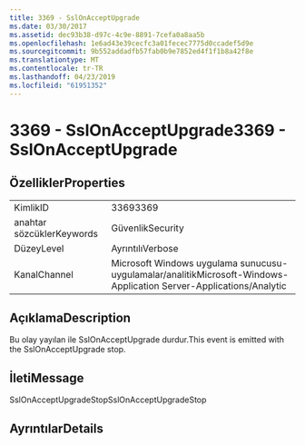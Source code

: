 ```yaml
---
title: 3369 - SslOnAcceptUpgrade
ms.date: 03/30/2017
ms.assetid: dec93b38-d97c-4c9e-8891-7cefa0a8aa5b
ms.openlocfilehash: 1e6ad43e39cecfc3a01fecec7775d0ccadef5d9e
ms.sourcegitcommit: 9b552addadfb57fab0b9e7852ed4f1f1b8a42f8e
ms.translationtype: MT
ms.contentlocale: tr-TR
ms.lasthandoff: 04/23/2019
ms.locfileid: "61951352"
---
```

# <a name="3369---sslonacceptupgrade"></a><span data-ttu-id="29d33-102">3369 - SslOnAcceptUpgrade</span><span class="sxs-lookup"><span data-stu-id="29d33-102">3369 - SslOnAcceptUpgrade</span></span>
## <a name="properties"></a><span data-ttu-id="29d33-103">Özellikler</span><span class="sxs-lookup"><span data-stu-id="29d33-103">Properties</span></span>  
  
|||  
|-|-|  
|<span data-ttu-id="29d33-104">Kimlik</span><span class="sxs-lookup"><span data-stu-id="29d33-104">ID</span></span>|<span data-ttu-id="29d33-105">3369</span><span class="sxs-lookup"><span data-stu-id="29d33-105">3369</span></span>|  
|<span data-ttu-id="29d33-106">anahtar sözcükler</span><span class="sxs-lookup"><span data-stu-id="29d33-106">Keywords</span></span>|<span data-ttu-id="29d33-107">Güvenlik</span><span class="sxs-lookup"><span data-stu-id="29d33-107">Security</span></span>|  
|<span data-ttu-id="29d33-108">Düzey</span><span class="sxs-lookup"><span data-stu-id="29d33-108">Level</span></span>|<span data-ttu-id="29d33-109">Ayrıntılı</span><span class="sxs-lookup"><span data-stu-id="29d33-109">Verbose</span></span>|  
|<span data-ttu-id="29d33-110">Kanal</span><span class="sxs-lookup"><span data-stu-id="29d33-110">Channel</span></span>|<span data-ttu-id="29d33-111">Microsoft Windows uygulama sunucusu-uygulamalar/analitik</span><span class="sxs-lookup"><span data-stu-id="29d33-111">Microsoft-Windows-Application Server-Applications/Analytic</span></span>|  
  
## <a name="description"></a><span data-ttu-id="29d33-112">Açıklama</span><span class="sxs-lookup"><span data-stu-id="29d33-112">Description</span></span>  
 <span data-ttu-id="29d33-113">Bu olay yayılan ile SslOnAcceptUpgrade durdur.</span><span class="sxs-lookup"><span data-stu-id="29d33-113">This event is emitted with the SslOnAcceptUpgrade stop.</span></span>  
  
## <a name="message"></a><span data-ttu-id="29d33-114">İleti</span><span class="sxs-lookup"><span data-stu-id="29d33-114">Message</span></span>  
 <span data-ttu-id="29d33-115">SslOnAcceptUpgradeStop</span><span class="sxs-lookup"><span data-stu-id="29d33-115">SslOnAcceptUpgradeStop</span></span>  
  
## <a name="details"></a><span data-ttu-id="29d33-116">Ayrıntılar</span><span class="sxs-lookup"><span data-stu-id="29d33-116">Details</span></span>
